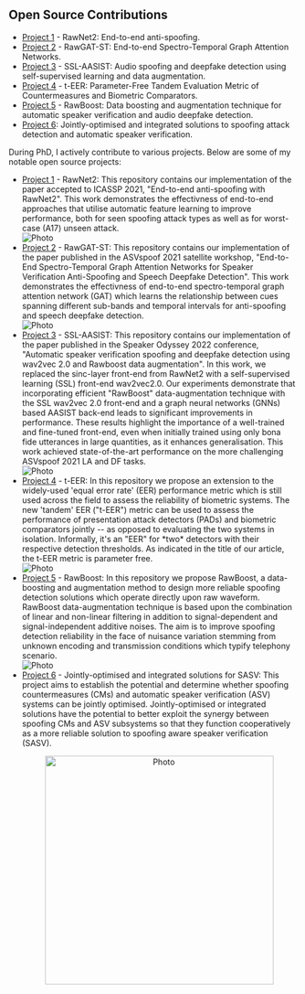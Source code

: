 <section id="Open Source Contributions">
  <h2>Open Source Contributions</h2>
  <ul>
    <li><a href="https://github.com/eurecom-asp/rawnet2-antispoofing">Project 1</a> - RawNet2: End-to-end anti-spoofing.</li>
    <li><a href="https://github.com/eurecom-asp/RawGAT-ST-antispoofing">Project 2</a> - RawGAT-ST: End-to-end Spectro-Temporal Graph Attention Networks.</li>
    <li><a href="https://github.com/TakHemlata/SSL_Anti-spoofing">Project 3</a> - SSL-AASIST: Audio spoofing and deepfake detection using self-supervised learning and data augmentation.</li>
     <li><a href="https://github.com/TakHemlata/T-EER">Project 4</a> - t-EER: Parameter-Free Tandem Evaluation Metric of Countermeasures and Biometric Comparators.</li>
    <li><a href="https://github.com/TakHemlata/RawBoost-antispoofing">Project 5</a> - RawBoost: Data boosting and augmentation technique for automatic speaker verification and audio deepfake detection.</li>
    <li><a href="https://github.com/eurecom-asp/sasv-joint-optimisation">Project 6</a>: Jointly-optimised and integrated solutions to
spoofing attack detection and automatic speaker verification.</li>
  </ul>


<p>During PhD, I actively contribute to various projects. Below are some of my notable open source projects:</p>
  <ul>
<li><a href="https://github.com/eurecom-asp/rawnet2-antispoofing">Project 1</a> - RawNet2: This repository contains our implementation of the paper accepted to ICASSP 2021, "End-to-end anti-spoofing with RawNet2". This work demonstrates the effectivness of end-to-end approaches that utilise automatic feature learning to improve performance, both for seen spoofing attack types as well as for worst-case (A17) unseen attack.</li>

 <img src="https://github.com/TakHemlata/TakHemlata.github.io/assets/44014715/526466e9-34e8-4a49-a671-e5cc3a10716a" alt="Photo">

<li><a href="https://github.com/eurecom-asp/RawGAT-ST-antispoofing">Project 2</a> - RawGAT-ST: This repository contains our implementation of the paper published in the ASVspoof 2021 satellite workshop, "End-to-End Spectro-Temporal Graph Attention Networks for Speaker Verification Anti-Spoofing and Speech Deepfake Detection". This work demonstrates the effectivness of end-to-end spectro-temporal graph attention network (GAT) which learns the relationship between cues spanning different sub-bands and temporal intervals for anti-spoofing and speech deepfake detection.</li>

<img src="https://github.com/TakHemlata/TakHemlata.github.io/assets/44014715/60946b3c-d863-4f89-bfc0-6e61cb8566ca" alt="Photo">


<li><a href="https://github.com/TakHemlata/SSL_Anti-spoofing">Project 3</a> - SSL-AASIST: This repository contains our implementation of the paper published in the Speaker Odyssey 2022 conference, "Automatic speaker verification spoofing and deepfake detection using wav2vec 2.0 and Rawboost data augmentation".  In this work, we replaced the sinc-layer front-end from RawNet2 with a self-supervised learning (SSL) front-end wav2vec2.0. 
Our experiments demonstrate that incorporating efficient "RawBoost" data-augmentation technique with the SSL wav2vec 2.0 front-end and a graph neural networks (GNNs) based AASIST back-end leads to significant improvements in performance. These results highlight the importance of a well-trained and fine-tuned front-end, even when initially trained using only bona fide utterances in large quantities, as it enhances generalisation. This work achieved state-of-the-art performance on the more challenging ASVspoof 2021 LA and DF tasks.</li>

<img src="https://github.com/TakHemlata/TakHemlata.github.io/assets/44014715/9dcd0e12-340c-417b-848e-152c0212b8ce" alt="Photo">

<li><a href="https://github.com/TakHemlata/T-EER">Project 4</a> - t-EER: In this repository we propose an extension to the widely-used 'equal error rate' (EER) performance metric which is still used across the field to assess the reliability of biometric systems. The new 'tandem' EER ("t-EER") metric can be used to assess the performance of presentation attack detectors (PADs) and biometric comparators jointly -- as opposed to evaluating the two systems in isolation. Informally, it's an "EER" for *two* detectors with their respective detection thresholds. As indicated in the title of our article, the t-EER metric is parameter free.</li>  

<img src="https://github.com/TakHemlata/TakHemlata.github.io/assets/44014715/2cb3fdd9-0559-4323-8ccd-f28984cb8df9" alt="Photo">

<li><a href="https://github.com/TakHemlata/RawBoost-antispoofing">Project 5</a> - RawBoost: In this repository we propose RawBoost, a data-boosting and augmentation method to design more reliable spoofing detection solutions which operate directly upon raw waveform. RawBoost data-augmentation technique is based upon the combination of linear and non-linear filtering in addition to signal-dependent and signal-independent additive noises. The aim is to improve spoofing detection reliability in the face of nuisance variation stemming from unknown encoding and transmission conditions which typify telephony scenario. </li>  

<img src="https://github.com/TakHemlata/TakHemlata.github.io/assets/44014715/79ba9031-6521-4ec0-9f70-3a300f4bb507" alt="Photo">

<li><a href="https://github.com/eurecom-asp/sasv-joint-optimisation">Project 6</a> - Jointly-optimised and integrated solutions for SASV: This project aims to establish the potential and determine whether spoofing countermeasures (CMs) and automatic
speaker verification (ASV) systems can be jointly optimised. Jointly-optimised or integrated 
solutions have the potential to better exploit the synergy between spoofing CMs and ASV subsystems so that they function cooperatively as a more reliable solution to spoofing aware speaker verification (SASV). </li>  

<p align="center">
<img src="https://github.com/TakHemlata/TakHemlata.github.io/assets/44014715/752202b1-1706-4365-8d08-52dd885614ff" alt="Photo" width="400" height="400">
</p>

</ul>
</section>
